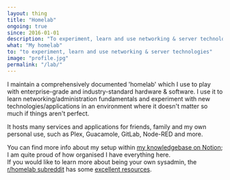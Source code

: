```yaml
---
layout: thing
title: "Homelab"
ongoing: true
since: 2016-01-01
description: "To experiment, learn and use networking & server technologies"
what: "My homelab"
to: "to experiment, learn and use networking & server technologies"
image: "profile.jpg"
permalink: "/lab/"
---
```


I maintain a comprehensively documented 'homelab' which I use to play with enterprise-grade and industry-standard hardware & software. I use it to learn networking/administration fundamentals and experiment with new technologies/applications in an environment where it doesn't matter so much if things aren't perfect.

It hosts many services and applications for friends, family and my own personal use, such as Plex, Guacamole, GitLab, Node-RED and more.

You can find more info about my setup within [my knowledgebase on Notion](https://wiki.tomr.me/lab); I am quite proud of how organised I have everything here.  
If you would like to learn more about being your own sysadmin, the [r/homelab subreddit](https://reddit.com/r/homelab) has some [excellent resources](https://www.reddit.com/r/homelab/wiki/introduction).
